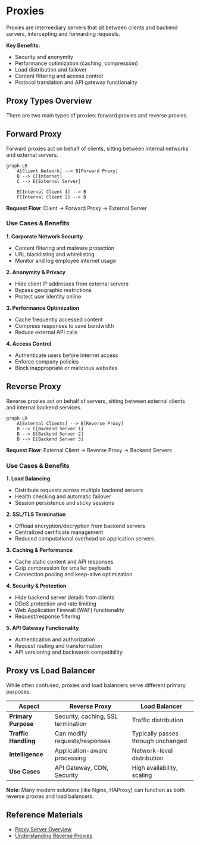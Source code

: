 # Proxies

Proxies are intermediary servers that sit between clients and backend servers, intercepting and forwarding requests.

**Key Benefits:**

- Security and anonymity
- Performance optimization (caching, compression)
- Load distribution and failover
- Content filtering and access control
- Protocol translation and API gateway functionality

## Proxy Types Overview

There are two main types of proxies: forward proxies and reverse proxies.

## Forward Proxy

Forward proxies act on behalf of clients, sitting between internal networks and external servers.

```mermaid
graph LR
    A[Client Network] --> B[Forward Proxy]
    B --> C[Internet]
    C --> D[External Server]
    
    E[Internal Client 1] --> B
    F[Internal Client 2] --> B
```

**Request Flow**: Client → Forward Proxy → External Server

### Use Cases & Benefits

**1. Corporate Network Security**

- Content filtering and malware protection
- URL blacklisting and whitelisting
- Monitor and log employee internet usage

**2. Anonymity & Privacy**

- Hide client IP addresses from external servers
- Bypass geographic restrictions
- Protect user identity online

**3. Performance Optimization**

- Cache frequently accessed content
- Compress responses to save bandwidth
- Reduce external API calls

**4. Access Control**

- Authenticate users before internet access
- Enforce company policies
- Block inappropriate or malicious websites

## Reverse Proxy

Reverse proxies act on behalf of servers, sitting between external clients and internal backend services.

```mermaid
graph LR
    A[External Clients] --> B[Reverse Proxy]
    B --> C[Backend Server 1]
    B --> D[Backend Server 2]
    B --> E[Backend Server 3]
```

**Request Flow**: External Client → Reverse Proxy → Backend Servers

### Use Cases & Benefits

**1. Load Balancing**

- Distribute requests across multiple backend servers
- Health checking and automatic failover
- Session persistence and sticky sessions

**2. SSL/TLS Termination**

- Offload encryption/decryption from backend servers
- Centralized certificate management
- Reduced computational overhead on application servers

**3. Caching & Performance**

- Cache static content and API responses
- Gzip compression for smaller payloads
- Connection pooling and keep-alive optimization

**4. Security & Protection**

- Hide backend server details from clients
- DDoS protection and rate limiting
- Web Application Firewall (WAF) functionality
- Request/response filtering

**5. API Gateway Functionality**

- Authentication and authorization
- Request routing and transformation
- API versioning and backwards compatibility

## Proxy vs Load Balancer

While often confused, proxies and load balancers serve different primary purposes:

| Aspect               | Reverse Proxy                      | Load Balancer                      |
|----------------------|------------------------------------|------------------------------------|
| **Primary Purpose**  | Security, caching, SSL termination | Traffic distribution               |
| **Traffic Handling** | Can modify requests/responses      | Typically passes through unchanged |
| **Intelligence**     | Application-aware processing       | Network-level distribution         |
| **Use Cases**        | API Gateway, CDN, Security         | High availability, scaling         |

**Note**: Many modern solutions (like Nginx, HAProxy) can function as both reverse proxies and load balancers.

## Reference Materials

- [Proxy Server Overview](https://en.wikipedia.org/wiki/Proxy_server)
- [Understanding Reverse Proxies](https://www.cloudflare.com/learning/cdn/glossary/reverse-proxy/)
